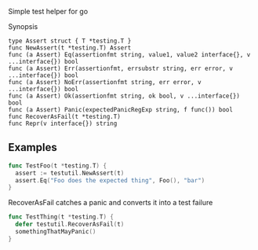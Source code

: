 
Simple test helper for go

Synopsis

```
type Assert struct { T *testing.T }
func NewAssert(t *testing.T) Assert
func (a Assert) Eq(assertionfmt string, value1, value2 interface{}, v ...interface{}) bool
func (a Assert) Err(assertionfmt, errsubstr string, err error, v ...interface{}) bool
func (a Assert) NoErr(assertionfmt string, err error, v ...interface{}) bool
func (a Assert) Ok(assertionfmt string, ok bool, v ...interface{}) bool
func (a Assert) Panic(expectedPanicRegExp string, f func()) bool
func RecoverAsFail(t *testing.T)
func Repr(v interface{}) string
```

## Examples

```go
func TestFoo(t *testing.T) {
  assert := testutil.NewAssert(t)
  assert.Eq("Foo does the expected thing", Foo(), "bar")
}
```

RecoverAsFail catches a panic and converts it into a test failure

```go
func TestThing(t *testing.T) {
  defer testutil.RecoverAsFail(t)
  somethingThatMayPanic()
}
```
